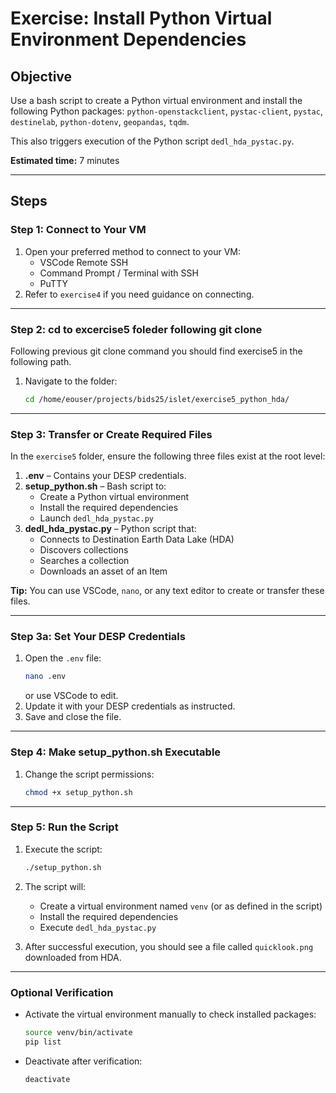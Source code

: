 # Exercise: Install Python Virtual Environment Dependencies

## Objective
Use a bash script to create a Python virtual environment and install the following Python packages:
`python-openstackclient`, `pystac-client`, `pystac`, `destinelab`, `python-dotenv`, `geopandas`, `tqdm`.

This also triggers execution of the Python script `dedl_hda_pystac.py`.

**Estimated time:** 7 minutes

---

## Steps

### Step 1: Connect to Your VM
1. Open your preferred method to connect to your VM:
   - VSCode Remote SSH
   - Command Prompt / Terminal with SSH
   - PuTTY
2. Refer to `exercise4` if you need guidance on connecting.

---

### Step 2: cd to excercise5 foleder following git clone

Following previous git clone command you should find exercise5 in the following path.

1. Navigate to the folder:
   ```bash
   cd /home/eouser/projects/bids25/islet/exercise5_python_hda/
   ```

---

### Step 3: Transfer or Create Required Files
In the `exercise5` folder, ensure the following three files exist at the root level:

1. **.env** – Contains your DESP credentials.
2. **setup_python.sh** – Bash script to:
   - Create a Python virtual environment
   - Install the required dependencies
   - Launch `dedl_hda_pystac.py`
3. **dedl_hda_pystac.py** – Python script that:
   - Connects to Destination Earth Data Lake (HDA)
   - Discovers collections
   - Searches a collection
   - Downloads an asset of an Item

**Tip:** You can use VSCode, `nano`, or any text editor to create or transfer these files.

---

### Step 3a: Set Your DESP Credentials
1. Open the `.env` file:
   ```bash
   nano .env
   ```
   or use VSCode to edit.
2. Update it with your DESP credentials as instructed.
3. Save and close the file.

---

### Step 4: Make setup_python.sh Executable
1. Change the script permissions:
   ```bash
   chmod +x setup_python.sh
   ```

---

### Step 5: Run the Script
1. Execute the script:
   ```bash
   ./setup_python.sh
   ```
2. The script will:
   - Create a virtual environment named `venv` (or as defined in the script)
   - Install the required dependencies
   - Execute `dedl_hda_pystac.py`

3. After successful execution, you should see a file called `quicklook.png` downloaded from HDA.

---

### Optional Verification
- Activate the virtual environment manually to check installed packages:
   ```bash
   source venv/bin/activate
   pip list
   ```
- Deactivate after verification:
   ```bash
   deactivate
   ```

